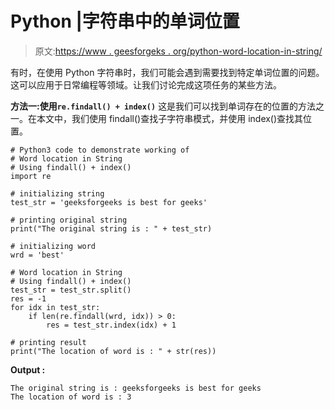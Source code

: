 # Python |字符串中的单词位置

> 原文:[https://www . geesforgeks . org/python-word-location-in-string/](https://www.geeksforgeeks.org/python-word-location-in-string/)

有时，在使用 Python 字符串时，我们可能会遇到需要找到特定单词位置的问题。这可以应用于日常编程等领域。让我们讨论完成这项任务的某些方法。

**方法一:使用`re.findall() + index()`**
这是我们可以找到单词存在的位置的方法之一。在本文中，我们使用 findall()查找子字符串模式，并使用 index()查找其位置。

```
# Python3 code to demonstrate working of 
# Word location in String
# Using findall() + index()
import re

# initializing string
test_str = 'geeksforgeeks is best for geeks'

# printing original string
print("The original string is : " + test_str)

# initializing word 
wrd = 'best'

# Word location in String
# Using findall() + index()
test_str = test_str.split()
res = -1
for idx in test_str:
    if len(re.findall(wrd, idx)) > 0:
        res = test_str.index(idx) + 1

# printing result 
print("The location of word is : " + str(res)) 
```

**Output :**

```
The original string is : geeksforgeeks is best for geeks
The location of word is : 3

```